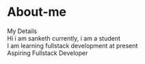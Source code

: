 # About-me
My Details
<br>
Hi i am sanketh
currently, i am a student
<br>
I am learning fullstack development at present
<br>
Aspiring Fullstack Developer
